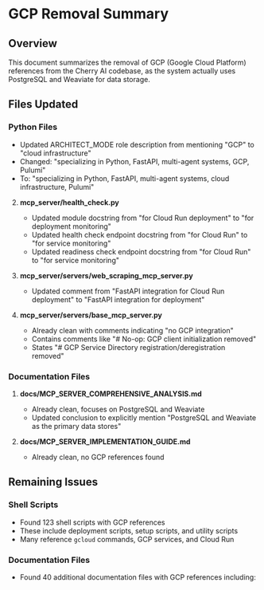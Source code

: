 # GCP Removal Summary

## Overview
This document summarizes the removal of GCP (Google Cloud Platform) references from the Cherry AI codebase, as the system actually uses PostgreSQL and Weaviate for data storage.

## Files Updated

### Python Files
   - Updated ARCHITECT_MODE role description from mentioning "GCP" to "cloud infrastructure"
   - Changed: "specializing in Python, FastAPI, multi-agent systems, GCP, Pulumi" 
   - To: "specializing in Python, FastAPI, multi-agent systems, cloud infrastructure, Pulumi"

2. **mcp_server/health_check.py**
   - Updated module docstring from "for Cloud Run deployment" to "for deployment monitoring"
   - Updated health check endpoint docstring from "for Cloud Run" to "for service monitoring"
   - Updated readiness check endpoint docstring from "for Cloud Run" to "for service monitoring"

3. **mcp_server/servers/web_scraping_mcp_server.py**
   - Updated comment from "FastAPI integration for Cloud Run deployment" to "FastAPI integration for deployment"

4. **mcp_server/servers/base_mcp_server.py**
   - Already clean with comments indicating "no GCP integration"
   - Contains comments like "# No-op: GCP client initialization removed"
   - States "# GCP Service Directory registration/deregistration removed"

### Documentation Files
1. **docs/MCP_SERVER_COMPREHENSIVE_ANALYSIS.md**
   - Already clean, focuses on PostgreSQL and Weaviate
   - Updated conclusion to explicitly mention "PostgreSQL and Weaviate as the primary data stores"

2. **docs/MCP_SERVER_IMPLEMENTATION_GUIDE.md**
   - Already clean, no GCP references found

## Remaining Issues

### Shell Scripts
- Found 123 shell scripts with GCP references
- These include deployment scripts, setup scripts, and utility scripts
- Many reference `gcloud` commands, GCP services, and Cloud Run

### Documentation Files
- Found 40 additional documentation files with GCP references including:
